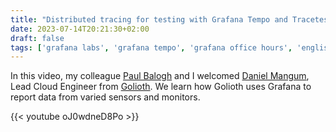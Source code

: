 ```yaml
---
title: "Distributed tracing for testing with Grafana Tempo and Tracetest (Grafana Office Hours #05)"
date: 2023-07-14T20:21:30+02:00
draft: false
tags: ['grafana labs', 'grafana tempo', 'grafana office hours', 'english', 'video']
---
```

In this video, my colleague [Paul Balogh](https://javaducky.com) and I welcomed [Daniel Mangum](https://danielmangum.com/), Lead Cloud Engineer from [Golioth](https://golioth.io). We learn how Golioth uses Grafana to report data from varied sensors and monitors.

{{< youtube oJ0wdneD8Po >}}